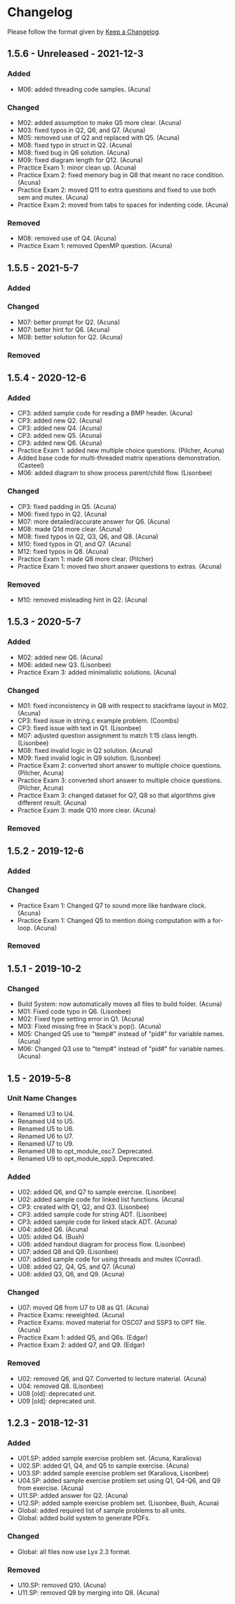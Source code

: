 # Changelog
Please follow the format given by [Keep a Changelog](https://keepachangelog.com/en/1.0.0/).

## 1.5.6 - Unreleased - 2021-12-3
### Added
- M06: added threading code samples. (Acuna)
### Changed
- M02: added assumption to make Q5 more clear. (Acuna)
- M03: fixed typos in Q2, Q6, and Q7. (Acuna)
- M05: removed use of Q2 and replaced with Q5. (Acuna)
- M08: fixed typo in struct in Q2. (Acuna)
- M08: fixed bug in Q6 solution. (Acuna)
- M09: fixed diagram length for Q12. (Acuna)
- Practice Exam 1: minor clean up. (Acuna)
- Practice Exam 2: fixed memory bug in Q8 that meant no race condition. (Acuna)
- Practice Exam 2: moved Q11 to extra questions and fixed to use both sem and mutex. (Acuna)
- Practice Exam 2: moved from tabs to spaces for indenting code. (Acuna)
### Removed
- M08: removed use of Q4. (Acuna)
- Practice Exam 1: removed OpenMP question. (Acuna)

## 1.5.5 - 2021-5-7
### Added
### Changed
- M07: better prompt for Q2. (Acuna)
- M07: better hint for Q6. (Acuna)
- M08: better solution for Q2. (Acuna)
### Removed

## 1.5.4 - 2020-12-6
### Added
- CP3: added sample code for reading a BMP header. (Acuna)
- CP3: added new Q2. (Acuna)
- CP3: added new Q4. (Acuna)
- CP3: added new Q5. (Acuna)
- CP3: added new Q6. (Acuna)
- Practice Exam 1: added new multiple choice questions. (Pilcher, Acuna)
- Added base code for multi-threaded matrix operations demonstration. (Casteel)
- M06: added diagram to show process parent/child flow. (Lisonbee)
### Changed
- CP3: fixed padding in Q5. (Acuna)
- M06: fixed typo in Q2. (Acuna)
- M07: more detailed/accurate answer for Q6. (Acuna)
- M08: made Q1d more clear. (Acuna)
- M08: fixed typos in Q2, Q3, Q6, and Q8. (Acuna)
- M10: fixed typos in Q1, and Q7. (Acuna)
- M12: fixed typos in Q8. (Acuna)
- Practice Exam 1: made Q8 more clear. (Pilcher)
- Practice Exam 1: moved two short answer questions to extras. (Acuna)
### Removed
- M10: removed misleading hint in Q2. (Acuna)

## 1.5.3 - 2020-5-7
### Added
- M02: added new Q6. (Acuna)
- M06: added new Q3. (Lisonbee)
- Practice Exam 3: added minimalistic solutions. (Acuna)
### Changed
- M01: fixed inconsistency in Q8 with respect to stackframe layout in M02. (Acuna)
- CP3: fixed issue in string.c example problem. (Coombs)
- CP3: fixed issue with text in Q1. (Lisonbee)
- M07: adjusted question assignment to match 1:15 class length. (Lisonbee)
- M08: fixed invalid logic in Q2 solution. (Acuna)
- M09: fixed invalid logic in Q9 solution. (Lisonbee)
- Practice Exam 2: converted short answer to multiple choice questions. (Pilcher, Acuna)
- Practice Exam 3: converted short answer to multiple choice questions. (Pilcher, Acuna)
- Practice Exam 3: changed dataset for Q7, Q8 so that algorithms give different result. (Acuna)
- Practice Exam 3: made Q10 more clear. (Acuna)
### Removed

## 1.5.2 - 2019-12-6
### Added
### Changed
- Practice Exam 1: Changed Q7 to sound more like hardware clock. (Acuna)
- Practice Exam 1: Changed Q5 to mention doing computation with a for-loop. (Acuna)

### Removed

## 1.5.1 - 2019-10-2
### Changed
- Build System: now automatically moves all files to build folder. (Acuna)
- M01: Fixed code typo in Q6. (Lisonbee)
- M02: Fixed type setting error in Q1. (Acuna)
- M03: Fixed missing free in Stack's pop(). (Acuna)
- M05: Changed Q5 use to "temp#" instead of "pid#" for variable names. (Acuna)
- M06: Changed Q3 use to "temp#" instead of "pid#" for variable names. (Acuna)

## 1.5 - 2019-5-8
### Unit Name Changes
- Renamed U3 to U4.
- Renamed U4 to U5.
- Renamed U5 to U6.
- Renamed U6 to U7.
- Renamed U7 to U9.
- Renamed U8 to opt_module_osc7. Deprecated.
- Renamed U9 to opt_module_spp3. Deprecated.

### Added
- U02: added Q6, and Q7 to sample exercise. (Lisonbee)
- U02: added sample code for linked list functions. (Acuna)
- CP3: created with Q1, Q2, and Q3. (Lisonbee)
- CP3: added sample code for string ADT. (Lisonbee)
- CP3: added sample code for linked stack ADT. (Acuna)
- U04: added Q6. (Acuna)
- U05: added Q4. (Bush)
- U06: added handout diagram for process flow. (Lisonbee)
- U07: added Q8 and Q9. (Lisonbee)
- U07: added sample code for using threads and mutex (Conrad).
- U08: added Q2, Q4, Q5, and Q7. (Acuna)
- U08: added Q3, Q6, and Q9. (Acuna)

### Changed
- U07: moved Q8 from U7 to U8 as Q1. (Acuna)
- Practice Exams: reweighted. (Acuna)
- Practice Exams: moved material for OSC07 and SSP3 to OPT file. (Acuna)
- Practice Exam 1: added Q5, and Q6s. (Edgar)
- Practice Exam 2: added Q7, and Q9. (Edgar)

### Removed
- U02: removed Q6, and Q7. Converted to lecture material. (Acuna)
- U04: removed Q8. (Lisonbee)
- U08 [old]: deprecated unit.
- U09 [old]: deprecated unit.


## 1.2.3 - 2018-12-31
### Added
- U01.SP: added sample exercise problem set. (Acuna, Karaliova)
- U02.SP: added Q1, Q4, and Q5 to sample exercise. (Acuna)
- U03.SP: added sample exercise problem set (Karaliova, Lisonbee)
- U04.SP: added sample exercise problem set using Q1, Q4-Q6, and Q9 from exercise. (Acuna)
- U11.SP: added answer for Q2. (Acuna)
- U12.SP: added sample exercise problem set. (Lisonbee, Bush, Acuna)
- Global: added required list of sample problems to all units.
- Global: added build system to generate PDFs.

### Changed
- Global: all files now use Lyx 2.3 format.

### Removed
- U10.SP: removed Q10. (Acuna)
- U11.SP: removed Q9 by merging into Q8. (Acuna)

[Unreleased]: https://github.com/racuna1/ser334-public/compare/v1.5...HEAD
[1.5]: https://github.com/racuna1/ser334-public/compare/v1.2.3...1.5